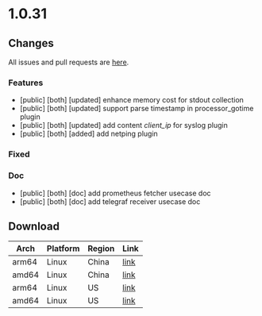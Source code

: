 # 1.0.31
## Changes
All issues and pull requests are [here](https://github.com/alibaba/ilogtail/milestone/5).
### Features
- [public] [both] [updated] enhance memory cost for stdout collection
- [public] [both] [updated] support parse timestamp in processor_gotime plugin
- [public] [both] [updated] add content _client_ip_ for syslog plugin
- [public] [both] [added] add netping plugin
### Fixed
### Doc

- [public] [both] [doc] add prometheus fetcher usecase doc
- [public] [both] [doc] add telegraf receiver usecase doc
## Download
| Arch| Platform| Region| Link|
|  ----  | ----  | ----  | ----  |
|arm64|Linux|China|[link](https://logtail-release-cn-hangzhou.oss-cn-hangzhou.aliyuncs.com/linux64/1.0.31/aarch64/logtail-linux64.tar.gz)|
|amd64|Linux|China|[link](https://logtail-release-cn-hangzhou.oss-cn-hangzhou.aliyuncs.com/linux64/1.0.31/x86_64/logtail-linux64.tar.gz)
|arm64|Linux|US|[link](https://logtail-release-us-west-1.oss-us-west-1.aliyuncs.com/linux64/1.0.31/aarch64/logtail-linux64.tar.gz)
|amd64|Linux|US|[link](https://logtail-release-us-west-1.oss-us-west-1.aliyuncs.com/linux64/1.0.31/x86_64/logtail-linux64.tar.gz)
